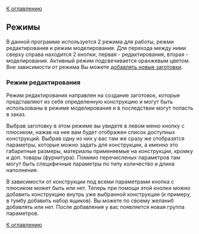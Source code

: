 [К оглавлению](/service/doc/?cid=viyar-modules)
## Режимы

В данной программе используется 2 режима для работы, режми редактирования и режим моделирования. Для перехода между ними
сверху справа находится 2 кнопки, первая - редактирования, вторая - моделирования. Активный режим подсвечивается оранжевым
цветом. Вне зависимости от режима Вы можете [добавлять новые заготовки](/service/doc/?cid=viyar-modules&s=construction).

### Режим редактирования

Режим редактирования направлен на создание заготовок, которые представляют из себя определенную конструкцию и могут быть
использованы в режиме моделирования и в последствии могут попасть в заказ.

Выбрав заготовку в этом режиме вы увидете в левом меню кнопку с плюсиком, нажав на нее вам будет отображен список доступных
конструкций. Выбрав одну из них у вас там же сразу же отобразятся параметры, которые можно задать для конструкции, а именно
это габаритные размеры, материалы применяемые на конструкции, кромку и доп. товары (фурнитура). Помимо перечисленых параметров
там могут быть специфичные параметры по типу количество и длина наполнения.

В зависимости от конструкции под всеми параметрами кнопка с плюсиком может быть или нет. Теперь при помощи этой кнопки 
можно добавить конструкцию внутрь уже выбранной конструкции (к примеру, в тумбу добавить набор ящиков). Вы можете по 
своему желаниб добавлять или нет. После добавления у вас появляется новая группа параметров.


[К оглавлению](/service/doc/?cid=viyar-modules)